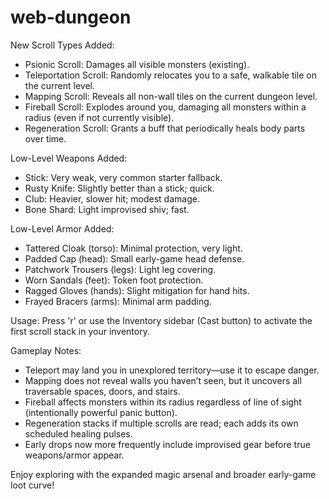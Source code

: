 # web-dungeon

New Scroll Types Added:
- Psionic Scroll: Damages all visible monsters (existing).
- Teleportation Scroll: Randomly relocates you to a safe, walkable tile on the current level.
- Mapping Scroll: Reveals all non-wall tiles on the current dungeon level.
- Fireball Scroll: Explodes around you, damaging all monsters within a radius (even if not currently visible).
- Regeneration Scroll: Grants a buff that periodically heals body parts over time.

Low-Level Weapons Added:
- Stick: Very weak, very common starter fallback.
- Rusty Knife: Slightly better than a stick; quick.
- Club: Heavier, slower hit; modest damage.
- Bone Shard: Light improvised shiv; fast.

Low-Level Armor Added:
- Tattered Cloak (torso): Minimal protection, very light.
- Padded Cap (head): Small early-game head defense.
- Patchwork Trousers (legs): Light leg covering.
- Worn Sandals (feet): Token foot protection.
- Ragged Gloves (hands): Slight mitigation for hand hits.
- Frayed Bracers (arms): Minimal arm padding.

Usage:
Press 'r' or use the Inventory sidebar (Cast button) to activate the first scroll stack in your inventory.

Gameplay Notes:
- Teleport may land you in unexplored territory—use it to escape danger.
- Mapping does not reveal walls you haven’t seen, but it uncovers all traversable spaces, doors, and stairs.
- Fireball affects monsters within its radius regardless of line of sight (intentionally powerful panic button).
- Regeneration stacks if multiple scrolls are read; each adds its own scheduled healing pulses.
- Early drops now more frequently include improvised gear before true weapons/armor appear.

Enjoy exploring with the expanded magic arsenal and broader early-game loot curve!
